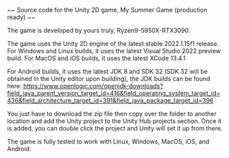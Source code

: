 
 ~~ Source code for the Unity 2D game, My Summer Game (production ready) ~~
 
 The game is developed by yours truly, Ryzen9-5950X-RTX3090.
 
 The game uses the Unity 2D engine of the latest stable 2022.1.15f1 release. For Windows and Linux builds, it uses the latest Visual Studio 2022 preview build. For MacOS and iOS builds, it uses the latest XCode 13.4.1

For Android builds, it uses the latest JDK 8 and SDK 32 (SDK 32 will be obtained in the Unity editor upon building), the JDK builds can be found here: https://www.openlogic.com/openjdk-downloads?field_java_parent_version_target_id=416&field_operating_system_target_id=436&field_architecture_target_id=391&field_java_package_target_id=396
 
 You just have to download the zip file then copy over the folder to another location and add the Unity project to the Unity Hub projects section. Once it is added, you can double click the project and Unity will set it up from there.
 
 The game is fully tested to work with Linux, Windows, MacOS, iOS, and Android.
